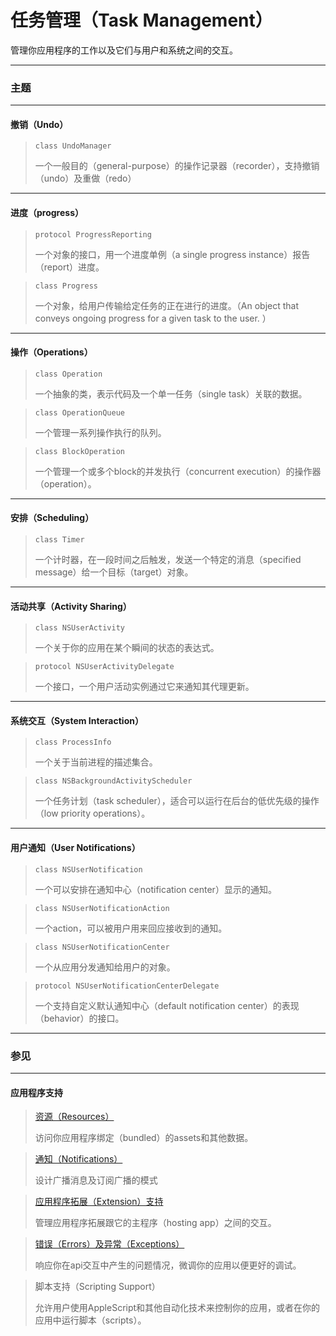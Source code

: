 # 任务管理（Task Management）

管理你应用程序的工作以及它们与用户和系统之间的交互。

---

### 主题

---

#### 撤销（Undo）

> ```
> class UndoManager
> ```
> 一个一般目的（general-purpose）的操作记录器（recorder），支持撤销（undo）及重做（redo）

---

#### 进度（progress）

> ```
> protocol ProgressReporting
> ```
> 一个对象的接口，用一个进度单例（a single progress instance）报告（report）进度。

> ```
> class Progress
> ```
> 一个对象，给用户传输给定任务的正在进行的进度。（An object that conveys ongoing progress for a given task to the user.
）

---

#### 操作（Operations）

> ```
> class Operation
> ```
> 一个抽象的类，表示代码及一个单一任务（single task）关联的数据。

> ```
> class OperationQueue
> ```
> 一个管理一系列操作执行的队列。

> ```
> class BlockOperation
> ```
> 一个管理一个或多个block的并发执行（concurrent execution）的操作器（operation）。

---

#### 安排（Scheduling）

> ```
> class Timer
> ```
> 一个计时器，在一段时间之后触发，发送一个特定的消息（specified message）给一个目标（target）对象。

---

#### 活动共享（Activity Sharing）

> ```
> class NSUserActivity
> ```
> 一个关于你的应用在某个瞬间的状态的表达式。

> ```
> protocol NSUserActivityDelegate
> ```
> 一个接口，一个用户活动实例通过它来通知其代理更新。

---

#### 系统交互（System Interaction）

> ```
> class ProcessInfo
> ```
> 一个关于当前进程的描述集合。

> ```
> class NSBackgroundActivityScheduler
> ```
> 一个任务计划（task scheduler），适合可以运行在后台的低优先级的操作（low priority operations）。

---

#### 用户通知（User Notifications）

> ```
> class NSUserNotification
> ```
> 一个可以安排在通知中心（notification center）显示的通知。

> ```
> class NSUserNotificationAction
> ```
> 一个action，可以被用户用来回应接收到的通知。

> ```
> class NSUserNotificationCenter
> ```
> 一个从应用分发通知给用户的对象。

> ```
> protocol NSUserNotificationCenterDelegate
> ```
> 一个支持自定义默认通知中心（default notification center）的表现（behavior）的接口。

---

### 参见

---

#### 应用程序支持

> [资源（Resources）](/foundation/resources.md)
>
> 访问你应用程序绑定（bundled）的assets和其他数据。

> [通知（Notifications）](/foundation/notifications.md)
>
> 设计广播消息及订阅广播的模式

> [应用程序拓展（Extension）支持](/foundation/app_extension_support.md)
>
> 管理应用程序拓展跟它的主程序（hosting app）之间的交互。

> [错误（Errors）及异常（Exceptions）](/foundation/errors_and_exceptions.md)
>
> 响应你在api交互中产生的问题情况，微调你的应用以便更好的调试。

> 脚本支持（Scripting Support）
>
> 允许用户使用AppleScript和其他自动化技术来控制你的应用，或者在你的应用中运行脚本（scripts）。
